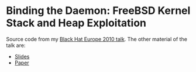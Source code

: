 # Binding the Daemon: FreeBSD Kernel Stack and Heap Exploitation

Source code from my [Black Hat Europe 2010
talk](http://www.blackhat.com/html/bh-eu-10/bh-eu-10-archives.html#Argyroudis).
The other material of the talk are:

* [Slides](https://speakerdeck.com/argp/binding-the-daemon-freebsd-kernel-stack-and-heap-exploitation)
* [Paper](http://argp.github.io/public/binding-the-daemon-wp.pdf)
